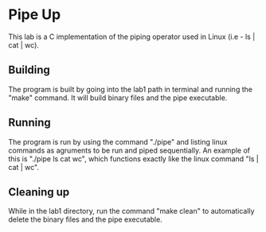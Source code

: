 # Pipe Up

This lab is a C implementation of the piping operator used in
Linux (i.e - ls | cat | wc).

## Building

The program is built by going into the lab1 path in terminal and
running the "make" command. It will build binary files and the
pipe executable.

## Running

The program is run by using the command "./pipe" and listing linux 
commands as agruments to be run and piped sequentially. An example
of this is "./pipe ls cat wc", which functions exactly like the linux
command "ls | cat | wc".

## Cleaning up

While in the lab1 directory, run the command "make clean" to
automatically delete the binary files and the pipe executable.